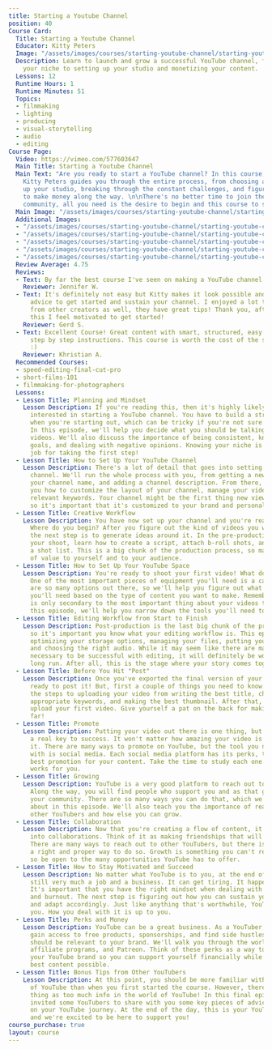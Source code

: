 ```yaml
---
title: Starting a Youtube Channel
position: 40
Course Card:
  Title: Starting a Youtube Channel
  Educator: Kitty Peters
  Image: "/assets/images/courses/starting-youtube-channel/starting-youtube-channel.jpg"
  Description: Learn to launch and grow a successful YouTube channel, from choosing
    your niche to setting up your studio and monetizing your content.
  Lessons: 12
  Runtime Hours: 1
  Runtime Minutes: 51
  Topics:
  - filmmaking
  - lighting
  - producing
  - visual-storytelling
  - audio
  - editing
Course Page:
  Video: https://vimeo.com/577603647
  Main Title: Starting a Youtube Channel
  Main Text: "Are you ready to start a YouTube channel? In this course, visual artist
    Kitty Peters guides you through the entire process, from choosing a niche, setting
    up your studio, breaking through the constant challenges, and figuring out how
    to make money along the way. \n\nThere's no better time to join the YouTube creator
    community, all you need is the desire to begin and this course to show you how."
  Main Image: "/assets/images/courses/starting-youtube-channel/starting-youtube-channel-1.jpg"
  Additional Images:
  - "/assets/images/courses/starting-youtube-channel/starting-youtube-channel-2.jpg"
  - "/assets/images/courses/starting-youtube-channel/starting-youtube-channel-3.jpg"
  - "/assets/images/courses/starting-youtube-channel/starting-youtube-channel-4.jpg"
  - "/assets/images/courses/starting-youtube-channel/starting-youtube-channel-5.jpg"
  - "/assets/images/courses/starting-youtube-channel/starting-youtube-channel-6.jpg"
  Review Average: 4.75
  Reviews:
  - Text: By far the best course I've seen on making a YouTube channel!
    Reviewer: Jennifer W.
  - Text: It's definitely not easy but Kitty makes it look possible and provides great
      advice to get started and sustain your channel. I enjoyed a lot the bonus content
      from other creators as well, they have great tips! Thank you, after watching
      this I feel motivated to get started!
    Reviewer: Gerd S.
  - Text: Excellent Course! Great content with smart, structured, easy to understand
      step by step instructions. This course is worth the cost of the subscription
      :)
    Reviewer: Khristian A.
  Recommended Courses:
  - speed-editing-final-cut-pro
  - short-films-101
  - filmmaking-for-photographers
  Lessons:
  - Lesson Title: Planning and Mindset
    Lesson Description: If you're reading this, then it's highly likely that you're
      interested in starting a YouTube channel. You have to build a strong foundation
      when you're starting out, which can be tricky if you're not sure where to begin.
      In this episode, we'll help you decide what you should be talking about in your
      videos. We'll also discuss the importance of being consistent, knowing your
      goals, and dealing with negative opinions. Knowing your niche is key, so great
      job for taking the first step!
  - Lesson Title: How to Set Up Your YouTube Channel
    Lesson Description: There's a lot of detail that goes into setting up your YouTube
      channel. We'll run the whole process with you, from getting a new email, choosing
      your channel name, and adding a channel description. From there, we'll teach
      you how to customize the layout of your channel, manage your videos, and choose
      relevant keywords. Your channel might be the first thing new viewers will see,
      so it's important that it's customized to your brand and personality.
  - Lesson Title: Creative Workflow
    Lesson Description: You have now set up your channel and you're ready to shoot.
      Where do you begin? After you figure out the kind of videos you want to make,
      the next step is to generate ideas around it. In the pre-production phase of
      your shoot, learn how to create a script, attach b-roll shots, and finalize
      a shot list. This is a big chunk of the production process, so make sure it's
      of value to yourself and to your audience.
  - Lesson Title: How to Set Up Your YouTube Space
    Lesson Description: You're ready to shoot your first video! What do you need?
      One of the most important pieces of equipment you'll need is a camera. There
      are so many options out there, so we'll help you figure out what kind of equipment
      you'll need based on the type of content you want to make. Remember, equipment
      is only secondary to the most important thing about your videos the story. In
      this episode, we'll help you narrow down the tools you'll need to get started.
  - Lesson Title: Editing Workflow from Start to Finish
    Lesson Description: Post-production is the last big chunk of the production process,
      so it's important you know what your editing workflow is. This episode is about
      optimizing your storage options, managing your files, putting your videos together,
      and choosing the right audio. While it may seem like there are many small steps
      necessary to be successful with editing, it will definitely be worth it in the
      long run. After all, this is the stage where your story comes together.
  - Lesson Title: Before You Hit "Post"
    Lesson Description: Once you've exported the final version of your video, you're
      ready to post it! But, first a couple of things you need to know. We'll go through
      the steps to uploading your video from writing the best title, choosing the
      appropriate keywords, and making the best thumbnail. After that, you can finally
      upload your first video. Give yourself a pat on the back for making it this
      far!
  - Lesson Title: Promote
    Lesson Description: Putting your video out there is one thing, but promoting is
      a real key to success. It won't matter how amazing your video is if no one sees
      it. There are many ways to promote on YouTube, but the tool you need to be familiar
      with is social media. Each social media platform has its perks, to enable the
      best promotion for your content. Take the time to study each one and see what
      works for you.
  - Lesson Title: Growing
    Lesson Description: YouTube is a very good platform to reach out to other creators.
      Along the way, you will find people who support you and as that grows, so will
      your community. There are so many ways you can do that, which we'll be talking
      about in this episode. We'll also teach you the importance of reaching out to
      other YouTubers and how else you can grow.
  - Lesson Title: Collaboration
    Lesson Description: Now that you're creating a flow of content, it's time to look
      into collaborations. Think of it as making friendships that will help you grow.
      There are many ways to reach out to other YouTubers, but there is, however,
      a right and proper way to do so. Growth is something you can't really do alone,
      so be open to the many opportunities YouTube has to offer.
  - Lesson Title: How to Stay Motivated and Succeed
    Lesson Description: No matter what YouTube is to you, at the end of the day, it's
      still very much a job and a business. It can get tiring. It happens to all YouTubers.
      It's important that you have the right mindset when dealing with negative comments
      and burnout. The next step is figuring out how you can sustain your motivation
      and adapt accordingly. Just like anything that's worthwhile, YouTube will challenge
      you. How you deal with it is up to you.
  - Lesson Title: Perks and Money
    Lesson Description: YouTube can be a great business. As a YouTuber, you could
      gain access to free products, sponsorships, and find side hustles, most of which
      should be relevant to your brand. We'll walk you through the world of AdSense,
      affiliate programs, and Patreon. Think of these perks as a way to further support
      your YouTube brand so you can support yourself financially while creating the
      best content possible.
  - Lesson Title: Bonus Tips from Other YouTubers
    Lesson Description: At this point, you should be more familiar with the world
      of YouTube than when you first started the course. However, there's no such
      thing as too much info in the world of YouTube! In this final episode, we've
      invited some YouTubers to share with you some key pieces of advice you can bring
      on your YouTube journey. At the end of the day, this is your YouTube channel
      and we're excited to be here to support you!
course_purchase: true
layout: course
---
```


